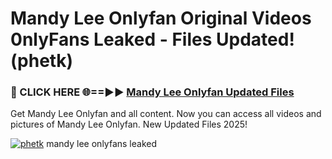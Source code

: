 # Mandy Lee Onlyfan Original Videos 0nlyFans Leaked - Files Updated! (phetk)

<h3>🔴 CLICK HERE 🌐==►► <a href="https://tinyurl.com/x26r9saj" rel="nofollow">Mandy Lee Onlyfan Updated Files</a></h3>

Get Mandy Lee Onlyfan and all content. Now you can access all videos and pictures of Mandy Lee Onlyfan. New Updated Files 2025!

[![phetk](https://i.imgur.com/LkgZPqh.gif)](https://tinyurl.com/x26r9saj)
mandy lee onlyfans leaked